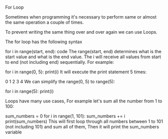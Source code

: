 For Loop

Sometimes when programming it's necessary to perform same or almost the same operation a couple of times.

To prevent writing the same thing over and over again we can use Loops.

The for loop has the following syntax

for i in range(start, end):
    code
The range(start, end) determines what is the start value and what is the end value. The i will receive all values from start to end (not including end) sequentially. For example:

for i in range(0, 5):
    print(i)
It will execute the print statement 5 times:

0
1
2
3
4
We can simplify the range(0, 5) to range(5):

for i in range(5):
    print(i)
 

Loops have many use cases, For example let's sum all the number from 1 to 100:

sum_numbers = 0
for i in range(1, 101):
    sum_numbers += i
print(sum_numbers)
This will first loop through all numbers between 1 to 101 (not including 101) and sum all of them, Then it will print the sum_numbers variable
